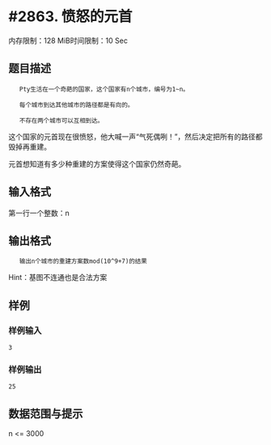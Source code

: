 # #2863. 愤怒的元首

内存限制：128 MiB时间限制：10 Sec

## 题目描述

       Pty生活在一个奇葩的国家，这个国家有n个城市，编号为1~n。

       每个城市到达其他城市的路径都是有向的。

       不存在两个城市可以互相到达。

这个国家的元首现在很愤怒，他大喊一声&ldquo;气死偶咧！&rdquo;，然后决定把所有的路径都毁掉再重建。

元首想知道有多少种重建的方案使得这个国家仍然奇葩。

## 输入格式

第一行一个整数：n

## 输出格式

 

       输出n个城市的重建方案数mod(10^9+7)的结果

Hint：基图不连通也是合法方案

## 样例

### 样例输入

    
    3
    

### 样例输出

    
    25
    

## 数据范围与提示

n <= 3000
